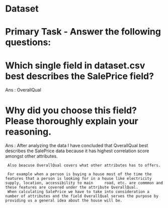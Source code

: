 # Dataset

# Primary Task - Answer the following questions:

# Which single field in dataset.csv best describes the SalePrice field?

Ans : OverallQual

# Why did you choose this field? Please thoroughly explain your reasoning.

Ans : After analyzing the data I have concluded that QverallQual best describes the SalePrice data because it has highest correlation score amongst other attributes.
     
     Also beacuse OverallQual covers what other attributes has to offers. 
     
     For example when a person is buying a house most of the time the features that a person is looking for in a house like electricity supply, location, accessibility to main     road, etc. are commmon and these features are covered under the attribute QverallQual. 
     When calculating SalePrice we have to take into consideration a number of attributes and the field OverallQual serves the purpose by providing us a general idea about the house will be.
